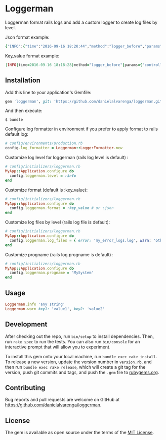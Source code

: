# Loggerman

Loggerman format rails logs and add a custom logger to create log files by level.

Json format example:

```ruby
{"INFO":{"time":"2016-09-16 18:20:44","method":"logger_before","params":{"controller":"sessions","action":"new"}}}
```

Key_value format example:

```ruby
|INFO|time=2016-09-16 18:18:28|method="logger_before"|params={"controller"=>"sessions", "action"=>"new"}|
```

## Installation

Add this line to your application's Gemfile:

```ruby
gem 'loggerman', git: 'https://github.com/danielalvarenga/loggerman.git', branch: 'master'
```

And then execute:

    $ bundle

Configure log formatter in environment if you prefer to apply format to rails default log:

```ruby
# config/environments/production.rb
config.log_formatter = Loggerman::LoggerFormatter.new
```

Customize log level for loggerman (rails log level is default) :

```ruby
# config/initializers/loggerman.rb
MyApp::Application.configure do
  config.loggerman.level = :info
end
```

Customize format (default is :key_value):

```ruby
# config/initializers/loggerman.rb
MyApp::Application.configure do
  config.loggerman.format = :key_value # or :json
end
```

Customize log files by level (rails log file is default):

```ruby
# config/initializers/loggerman.rb
MyApp::Application.configure do
  config.loggerman.log_files = { error: 'my_error_logs.log', warn: 'other_file.log' }
end
```

Customize progname (rails log progname is default) :

```ruby
# config/initializers/loggerman.rb
MyApp::Application.configure do
  config.loggerman.progname = 'MySystem'
end
```

## Usage

```ruby
Loggerman.info 'any string'
Loggerman.warn key1: 'value1', key2: 'value2'
```

## Development

After checking out the repo, run `bin/setup` to install dependencies. Then, run `rake spec` to run the tests. You can also run `bin/console` for an interactive prompt that will allow you to experiment.

To install this gem onto your local machine, run `bundle exec rake install`. To release a new version, update the version number in `version.rb`, and then run `bundle exec rake release`, which will create a git tag for the version, push git commits and tags, and push the `.gem` file to [rubygems.org](https://rubygems.org).

## Contributing

Bug reports and pull requests are welcome on GitHub at https://github.com/danielalvarenga/loggerman.


## License

The gem is available as open source under the terms of the [MIT License](http://opensource.org/licenses/MIT).

